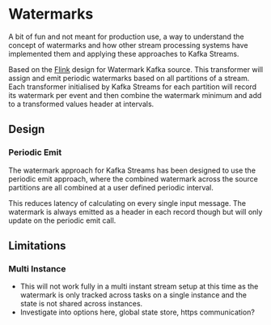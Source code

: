 # Watermarks

A bit of fun and not meant for production use, a way to understand the concept of watermarks and how other stream
processing systems have implemented them and applying these approaches to Kafka Streams.

Based on
the [Flink](https://nightlies.apache.org/flink/flink-docs-master/docs/dev/datastream/event-time/generating_watermarks/)
design for Watermark Kafka source. This transformer will assign and emit periodic watermarks based on all partitions of
a stream. Each transformer initialised by Kafka Streams for each partition will record its watermark per event and then
combine the watermark minimum and add to a transformed values header at intervals.

## Design

### Periodic Emit

The watermark approach for Kafka Streams has been designed to use the periodic emit approach, where the combined
watermark across the source partitions are all combined at a user defined periodic interval.

This reduces latency of calculating on every single input message. The watermark is always emitted as a header in each
record though but will only update on the periodic emit call.

## Limitations

### Multi Instance

* This will not work fully in a multi instant stream setup at this time as the watermark is only tracked across tasks on
  a single instance and the state is not shared across instances.
* Investigate into options here, global state store, https communication? 